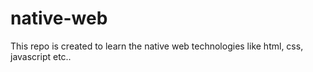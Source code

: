 # native-web
This repo is created to learn the native web technologies like html, css, javascript etc..
